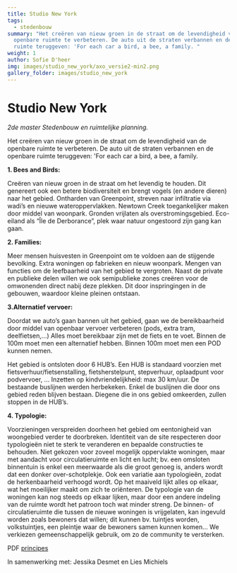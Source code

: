 ```yaml
---
title: Studio New York
tags:
  - stedenbouw
summary: "Het creëren van nieuw groen in de straat om de levendigheid van de
  openbare ruimte te verbeteren. De auto uit de straten verbannen en de openbare
  ruimte teruggeven: 'For each car a bird, a bee, a family. "
weight: 1
author: Sofie D'heer
img: images/studio_new_york/axo_versie2-min2.png
gallery_folder: images/studio_new_york
---
```

# Studio New York

*2de master Stedenbouw en ruimtelijke planning.* 

Het creëren van nieuw groen in de straat om de levendigheid van de openbare ruimte te verbeteren. De auto uit de straten verbannen en de openbare ruimte teruggeven: 'For each car a bird, a bee, a family. 

**1. Bees and Birds:** 

Creëren van nieuw groen in de straat om het levendig te houden. Dit genereert ook een betere biodiversiteit en
brengt vogels (en andere dieren) naar het gebied. Ontharden van Greenpoint, streven naar infiltratie via
wadi’s en nieuwe wateroppervlakken. Newtown Creek toegankelijker maken door middel van woonpark.
Gronden vrijlaten als overstromingsgebied. Eco-eiland als “Île de Derborance”, plek waar natuur
ongestoord zijn gang kan gaan.

**2. Families:** 

Meer mensen huisvesten in Greenpoint om te voldoen aan de stijgende bevolking. Extra woningen op fabrieken en
nieuw woonpark. Mengen van functies om de leefbaarheid van het gebied te vergroten. Naast de private en publieke delen willen we ook semipublieke zones creëren voor de omwonenden direct nabij deze plekken. Dit door inspringingen in de gebouwen, waardoor kleine pleinen ontstaan.

**3.Alternatief vervoer:** 

Doordat we auto’s gaan bannen uit het gebied, gaan we de bereikbaarheid door middel van openbaar vervoer
verbeteren (pods, extra tram, deelfietsen,...) Alles moet bereikbaar zijn met de fiets en te voet. Binnen de 100m moet men een alternatief hebben. Binnen 100m moet men een POD kunnen nemen. 

Het gebied is ontsloten door 6 HUB’s. Een HUB is standaard voorzien met fietsverhuur/fietsenstalling, fietsherstelpunt, stepverhuur, oplaadpunt voor podvervoer, ... Inzetten op kindvriendelijkheid: max 30 km/uur.
De bestaande buslijnen werden herbekeken. Enkel de buslijnen die door ons gebied reden blijven bestaan.
Diegene die in ons gebied omkeerden, zullen stoppen in de HUB’s.

**4. Typologie:** 

Voorzieningen verspreiden doorheen het gebied om eentonigheid van woongebied verder te doorbreken.
Identiteit van de site respecteren door typologieën niet te sterk te veranderen en bepaalde constructies te behouden. Niet gekozen voor zoveel mogelijk oppervlakte woningen, maar met aandacht voor circulatieruimte en licht en lucht; bv. een omsloten binnentuin is enkel een meerwaarde als die groot genoeg is, anders wordt dat een donker over-schotplekje. Ook een variatie aan typologieën, zodat de herkenbaarheid verhoogd wordt. Op het maaiveld lijkt alles op elkaar, wat het moeilijker maakt om zich te oriënteren. De typologie van de woningen kan nog steeds op elkaar lijken, maar door een andere indeling van de ruimte wordt het patroon toch wat
minder streng. De binnen- of circulatieruimte die tussen de nieuwe woningen is vrijgelaten, kan ingevuld worden zoals bewoners dat willen; dit kunnen bv. tuintjes worden, volkstuintjes, een pleintje waar de bewoners samen kunnen komen… We verkiezen gemeenschappelijk gebruik, om zo de community te versterken.

PDF [principes](/files/Principes.pdf)

In samenwerking met: Jessika Desmet en Lies Michiels